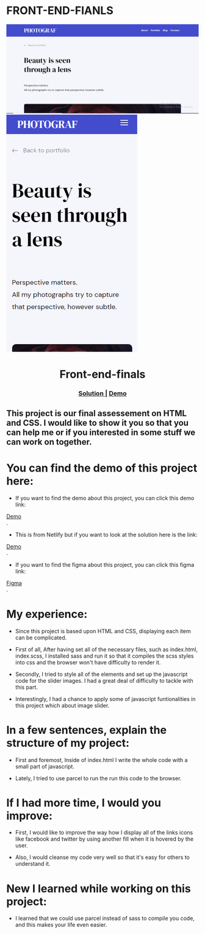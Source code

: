 # **FRONT-END-FIANLS**

![image](./webroot/images/big_screen.png)
![image](./webroot/images/small_screen.png)

<h1 align="center">Front-end-finals</h1>

<div align="center">
  <h3>
    <a href="https://github.com/Tanosimboangy/front-end-finals">
      Solution
    </a>
    <span> | </span>
    <a href="https://vigilant-knuth-ba0f5e.netlify.app/">
      Demo
    </a>
  </h3>
</div>

## This project is our final assessement on HTML and CSS. I would like to show it you so that you can help me or if you interested in some stuff we can work on together.

# **You can find the demo of this project here:**

- If you want to find the demo about this project, you can click this demo link:
<div><a href="https://jacquit-photograph.netlify.app/">Demo</a></div>.

- This is from Netlify but if you want to look at the solution here is the link:
<div><a href="https://github.com/Tanosimboangy/front-end-finals">Demo</a></div>.

- If you want to find the figma about this project, you can click this figma link:
<div><a href="https://www.figma.com/file/VgF87mULloYb7HZ1EMCRzU/Laaqiq-1---Portfolio-detail-(Responsive)?node-id=7%3A16">Figma</a></div>.

# **My experience:**

- Since this project is based upon HTML and CSS, displaying each item can be complicated.

- First of all, After having set all of the necessary files, such as index.html, index.scss, I installed sass and run it so that it compiles the scss styles into css and the browser won't have difficulty to render it.

- Secondly, I tried to style all of the elements and set up the javascript code for the slider images. I had a great deal of difficulty to tackle with this part.

- Interestingly, I had a chance to apply some of javascript funtionalities in this project which about image slider.

# **In a few sentences, explain the structure of my project:**

- First and foremost, Inside of index.html I write the whole code with a small part of javascript.

- Lately, I tried to use parcel to run the run this code to the browser.

# **If I had more time, I would you improve:**

- First, I would like to improve the way how I display all of the links icons like facebook and twitter by using another fill when it is hovered by the user.

- Also, I would cleanse my code very well so that it's easy for others to understand it.

# **New I learned while working on this project:**

- I learned that we could use parcel instead of sass to compile you code, and this makes your life even easier.
